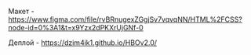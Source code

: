 Макет - https://www.figma.com/file/rvBRnugexZGgjSv7vqvqNN/HTML%2FCSS?node-id=0%3A1&t=x9Yzx2dPKXrUjGNf-0

Деплой - https://dzim4ik1.github.io/HBOv2.0/
